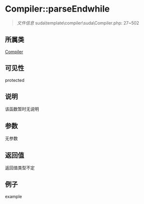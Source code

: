 # Compiler::parseEndwhile

> *文件信息* suda\template\compiler\suda\Compiler.php: 27~502
## 所属类 

[Compiler](../Compiler.md)

## 可见性

  protected  
## 说明

该函数暂时无说明

## 参数

无参数
## 返回值
返回值类型不定
## 例子

example